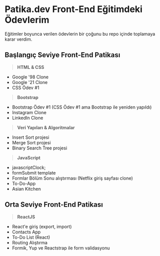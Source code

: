 # Patika.dev Front-End Eğitimdeki Ödevlerim

Eğitimler boyunca verilen ödevlerin bir çoğunu bu repo içinde toplamaya karar verdim.

## **Başlangıç Seviye Front-End Patikası**

> **HTML & CSS**

- Google '98 Clone
- Google '21 Clone
- CSS Ödev #1

> **Bootstrap**

- Bootstrap Ödev #1 (CSS Ödev #1 ama Bootstrap ile yeniden yapıldı)
- Instagram Clone
- LinkedIn Clone

> **Veri Yapıları & Algoritmalar**

- Insert Sort projesi
- Merge Sort projesi
- Binary Search Tree projesi

> **JavaScript**

- javascriptClock;
- formSubmit template
- Formlar Bölüm Sonu alıştırması (Netflix giriş sayfası clone)
- To-Do-App
- Asian Kitchen

## **Orta Seviye Front-End Patikası**

> **ReactJS**

- React'e giriş (export, import)
- Contacts App
- To-Do List (React)
- Routing Alıştırma
- Formik, Yup ve Reactstrap ile form validasyonu
